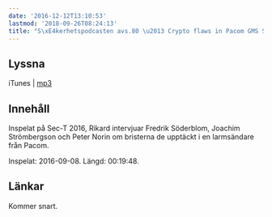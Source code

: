 ```yaml
---
date: '2016-12-12T13:10:53'
lastmod: '2018-09-26T08:24:13'
title: "S\xE4kerhetspodcasten avs.80 \u2013 Crypto flaws in Pacom GMS System"
---
```

## Lyssna

iTunes \| [mp3](http://traffic.libsyn.com/sakerhetspodcasten/Sec-T_0x09_Crypto_implementation_flaws_in_Pacom_GMS_System_-_Fredrik_Soderblom_Joachim_Strombergson_Peter_Norin.mp3)


## Innehåll

Inspelat på Sec-T 2016, Rikard intervjuar Fredrik Söderblom, Joachim Strömbergson
och Peter Norin om bristerna de upptäckt i en larmsändare från Pacom.

Inspelat: 2016-09-08. Längd: 00:19:48.

## Länkar

Kommer snart.
